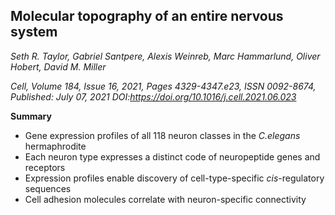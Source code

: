  ## Molecular topography of an entire nervous system 
 _Seth R. Taylor, Gabriel Santpere, Alexis Weinreb, Marc Hammarlund, Oliver Hobert, David M. Miller_

*Cell,
Volume 184, Issue 16,
2021,
Pages 4329-4347.e23,
ISSN 0092-8674,*
_Published: July 07, 2021 DOI:https://doi.org/10.1016/j.cell.2021.06.023_

**Summary**
- Gene expression profiles of all 118 neuron classes in the _C.elegans_ hermaphrodite
- Each neuron type expresses a distinct code of neuropeptide genes and receptors
- Expression profiles enable discovery of cell-type-specific _cis_-regulatory sequences
- Cell adhesion molecules correlate with neuron-specific connectivity
